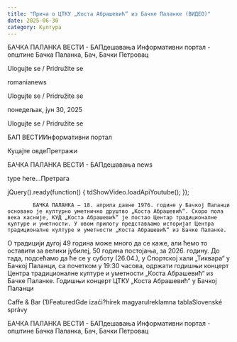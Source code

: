 ```yaml
---
title: "Прича о ЦТКУ „Коста Абрашевић“ из Бачке Паланке (ВИДЕО)"
date: 2025-06-30
category: Култура
---
```


БАЧКА ПАЛАНКА ВЕСТИ - БАПдешавања Информативни портал - општине Бачка Паланка, Бач, Бачки Петровац

Ulogujte se / Pridružite se

romanianews

Ulogujte se / Pridružite se

понедељак, јун 30, 2025

Ulogujte se / Pridružite se

БАП ВЕСТИИнформативни портал

Куцајте овдеПретражи

БАЧКА ПАЛАНКА ВЕСТИ - БАПдешавања news

type here...Претрага

jQuery().ready(function() {
                            tdShowVideo.loadApiYoutube(); 
                        });
                        
                    
            БАЧКА ПАЛАНКА – 18. априла давне 1976. године у Бачкој Паланци основано је културно уметничко друштво „Коста Абрашевић“. Скоро пола века касније, КУД „Коста Абрашевић“ је постао Центар традиционалне културе и уметности. У овом прилогу представљамо историјат Центра традиционалне културе и уметности „Коста Абрашевић“ из Бачке Паланке.

О традицији дугој 49 година може много да се каже, али ћемо то оставити за велики јубилеј, 50 година постојања, за 2026. годину. До тада, подсећамо да ће се у суботу (26.04.), у Спортској хали „Тиквара“ у Бачкој Паланци, са почетком у 19:30 часова, одржати годишњи концерт Центра традиционалне културе и уметности „Коста Абрашевић“ из Бачке Паланке.
Годишњи концерт ЦТКУ „Коста Абрашевић“ у Бачкој Паланци

Caffe & Bar (1)FeaturedGde izaći?hírek magyarulreklamna tablaSlovenské správy

БАЧКА ПАЛАНКА ВЕСТИ - БАПдешавања Информативни портал - општине Бачка Паланка, Бач, Бачки Петровац
